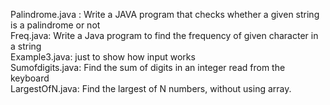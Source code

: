 Palindrome.java : Write a JAVA program that checks whether a given string is a palindrome or not
</br>
Freq.java: Write a Java program to find the frequency of given character in a string
</br>
Example3.java: just to show how input works
</br>
Sumofdigits.java: Find the sum of digits in an integer read from the keyboard
</br>
LargestOfN.java: Find the largest of N numbers, without using array.

